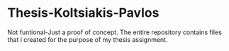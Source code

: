 # Thesis-Koltsiakis-Pavlos
Not funtional-Just a proof of concept.
The entire repository contains files that i created for the purpose of my thesis assignment.
